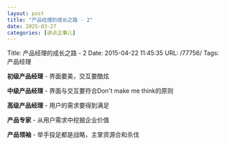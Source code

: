 ```yaml
---
layout: post
title: "产品经理的成长之路 - 2"
date: 2025-03-27
categories: [讲点正事儿]
---
```


Title: 产品经理的成长之路 - 2
Date: 2015-04-22 11:45:35
URL: /77756/
Tags: 产品经理

**初级产品经理** - 界面要美，交互要酷炫

**中级产品经理** - 界面与交互要符合Don't make me think的原则

**高级产品经理** - 用户的需求要得到满足

**产品专家** - 从用户需求中挖掘企业价值

**产品领袖** - 举手投足都是战略，主掌资源合和杀伐